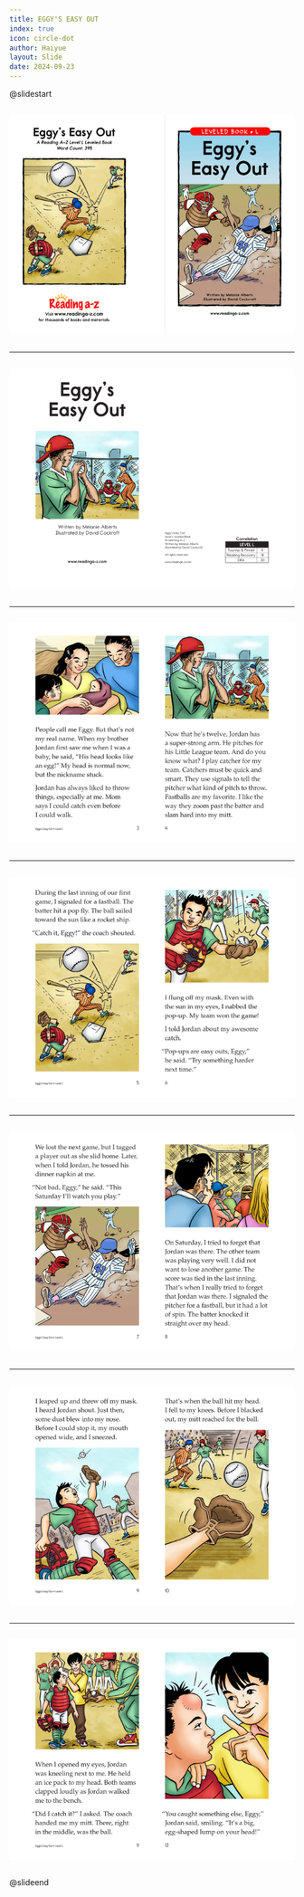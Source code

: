```yaml
---
title: EGGY'S EASY OUT
index: true
icon: circle-dot
author: Haiyue
layout: Slide
date: 2024-09-23
---
```

 
@slidestart

<div style="display:flex">
<div style="flex:1">

![](https://raw.githubusercontent.com/yclord/reading/refs/heads/master/english/Level-L/EGGY'S%20EASY%20OUT/001.webp)
</div>
<div style="flex:1">

![](https://raw.githubusercontent.com/yclord/reading/refs/heads/master/english/Level-L/EGGY'S%20EASY%20OUT/002.webp)
</div>
</div>

---

<div style="display:flex">
<div style="flex:1">

![](https://raw.githubusercontent.com/yclord/reading/refs/heads/master/english/Level-L/EGGY'S%20EASY%20OUT/003.webp)
</div>
<div style="flex:1">

![](https://raw.githubusercontent.com/yclord/reading/refs/heads/master/english/Level-L/EGGY'S%20EASY%20OUT/004.webp)
</div>
</div>

---

<div style="display:flex">
<div style="flex:1">

![](https://raw.githubusercontent.com/yclord/reading/refs/heads/master/english/Level-L/EGGY'S%20EASY%20OUT/005.webp)
</div>
<div style="flex:1">

![](https://raw.githubusercontent.com/yclord/reading/refs/heads/master/english/Level-L/EGGY'S%20EASY%20OUT/006.webp)
</div>
</div>

---

<div style="display:flex">
<div style="flex:1">

![](https://raw.githubusercontent.com/yclord/reading/refs/heads/master/english/Level-L/EGGY'S%20EASY%20OUT/007.webp)
</div>
<div style="flex:1">

![](https://raw.githubusercontent.com/yclord/reading/refs/heads/master/english/Level-L/EGGY'S%20EASY%20OUT/008.webp)
</div>
</div>

---

<div style="display:flex">
<div style="flex:1">

![](https://raw.githubusercontent.com/yclord/reading/refs/heads/master/english/Level-L/EGGY'S%20EASY%20OUT/009.webp)
</div>
<div style="flex:1">

![](https://raw.githubusercontent.com/yclord/reading/refs/heads/master/english/Level-L/EGGY'S%20EASY%20OUT/010.webp)
</div>
</div>

---

<div style="display:flex">
<div style="flex:1">

![](https://raw.githubusercontent.com/yclord/reading/refs/heads/master/english/Level-L/EGGY'S%20EASY%20OUT/011.webp)
</div>
<div style="flex:1">

![](https://raw.githubusercontent.com/yclord/reading/refs/heads/master/english/Level-L/EGGY'S%20EASY%20OUT/012.webp)
</div>
</div>

---

<div style="display:flex">
<div style="flex:1">

![](https://raw.githubusercontent.com/yclord/reading/refs/heads/master/english/Level-L/EGGY'S%20EASY%20OUT/013.webp)
</div>
<div style="flex:1">

![](https://raw.githubusercontent.com/yclord/reading/refs/heads/master/english/Level-L/EGGY'S%20EASY%20OUT/014.webp)
</div>
</div>

@slideend